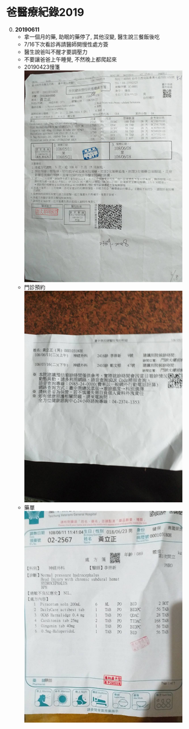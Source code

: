 爸醫療紀錄2019
=========================
0. **20190611**
	- 拿一個月的藥, 助眠的藥停了, 其他沒變, 醫生說三餐飯後吃
	- 7/16下次看診再請醫師開慢性處方簽
	- 醫生說爸叫不醒才要調壓力
	- 不要讓爸爸上午睡覺, 不然晚上都爬起來
	- 20190423慢箋
	<br /><img src="https://raw.githubusercontent.com/s9256001/home/master/images/%E7%88%B820190423%E6%85%A2%E7%AE%8B.jpg" width="420" height="auto" />
	- 門診預約
	<br /><img src="https://raw.githubusercontent.com/s9256001/home/master/images/%E7%88%B820190611%E9%96%80%E8%A8%BA%E9%A0%90%E7%B4%84.jpg" width="420" height="auto" />
	- 藥單
	<br /><img src="https://raw.githubusercontent.com/s9256001/home/master/images/%E7%88%B820190611%E8%97%A5%E5%96%AE.jpg" width="420" height="auto" />
